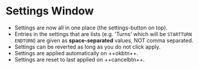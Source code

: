# Settings Window


* Settings are now all in one place (the settings-button on top).
* Entries in the settings that are lists (e.g. 'Turns' which will be `STARTTURN ENDTURN`) are given as **space-separated** values, NOT comma separated.
* Settings can be reverted as long as you do not click apply.
* Settings are applied automatically on ++okbtn++.
* Settings are reset to last applied on ++cancelbtn++.
